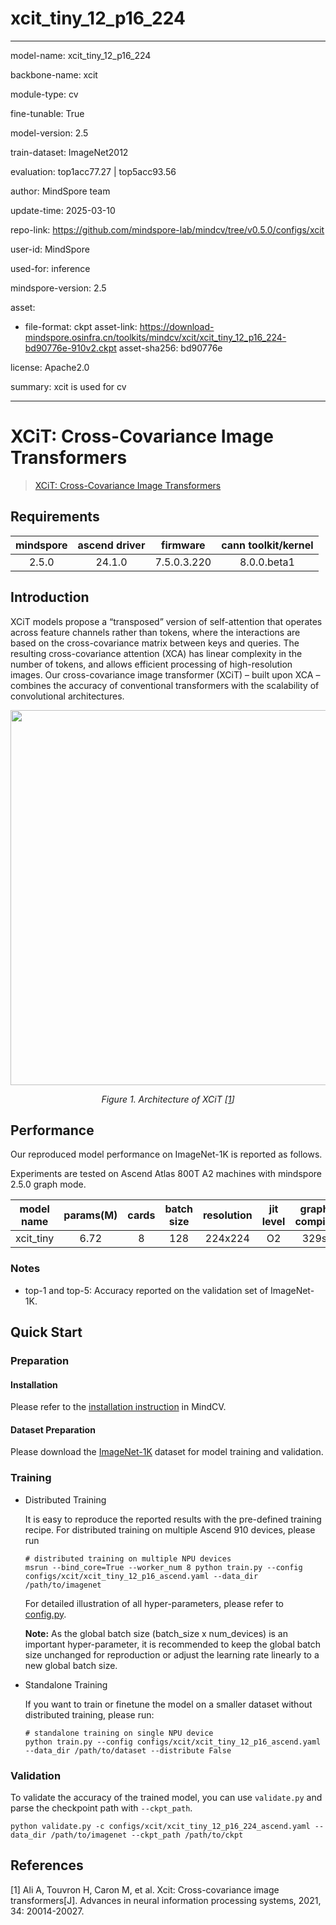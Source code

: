 # xcit_tiny_12_p16_224

---

model-name: xcit_tiny_12_p16_224

backbone-name: xcit

module-type: cv

fine-tunable: True

model-version: 2.5

train-dataset: ImageNet2012

evaluation: top1acc77.27 | top5acc93.56

author: MindSpore team

update-time: 2025-03-10

repo-link: <https://github.com/mindspore-lab/mindcv/tree/v0.5.0/configs/xcit>

user-id: MindSpore

used-for: inference

mindspore-version: 2.5

asset:

- file-format: ckpt
  asset-link: <https://download-mindspore.osinfra.cn/toolkits/mindcv/xcit/xcit_tiny_12_p16_224-bd90776e-910v2.ckpt>
  asset-sha256: bd90776e

license: Apache2.0

summary: xcit is used for cv

---

# XCiT: Cross-Covariance Image Transformers

> [XCiT: Cross-Covariance Image Transformers](https://arxiv.org/abs/2106.09681)

## Requirements

| mindspore | ascend driver |  firmware   | cann toolkit/kernel |
| :-------: | :-----------: | :---------: | :-----------------: |
|   2.5.0   |    24.1.0     | 7.5.0.3.220 |     8.0.0.beta1     |

## Introduction

XCiT models propose a “transposed” version of self-attention that operates across feature channels rather than tokens,
where the interactions are based on the cross-covariance matrix between keys and queries. The resulting cross-covariance
attention (XCA) has linear complexity in the number of tokens, and allows efficient processing of high-resolution
images. Our cross-covariance image transformer (XCiT) – built upon XCA – combines the accuracy of conventional
transformers with the scalability of convolutional architectures.

<p align="center">
  <img src="https://user-images.githubusercontent.com/51260139/211969416-b57b3aff-49b0-4048-b970-55d9196ed63b.png" width=600 />
</p>
<p align="center">
  <em>Figure 1. Architecture of XCiT [<a href="#references">1</a>] </em>
</p>

## Performance

Our reproduced model performance on ImageNet-1K is reported as follows.

Experiments are tested on Ascend Atlas 800T A2 machines with mindspore 2.5.0 graph mode.

| model name | params(M) | cards |  batch size  |  resolution  |  jit level  |  graph compile  |  ms/step  |   img/s   |  acc@top1  |  acc@top5  |                                               recipe                                               |                                                  weight                                                   |
|:----------:|:---------:|:-----:|:------------:|:------------:|:-----------:|:---------------:|:---------:|:---------:|:----------:|:----------:|:--------------------------------------------------------------------------------------------------:|:---------------------------------------------------------------------------------------------------------:|
| xcit_tiny  |   6.72    |   8   | 128        | 224x224    | O2        | 329s          | 233.86  | 4378.69 | 77.16    | 93.57    | [yaml](https://github.com/mindspore-lab/mindcv/blob/main/configs/xcit/xcit_tiny_12_p16_224_ascend.yaml)           | [weights](https://download-mindspore.osinfra.cn/toolkits/mindcv/xcit/xcit_tiny_12_p16_224-bd90776e-910v2.ckpt)           |

### Notes

- top-1 and top-5: Accuracy reported on the validation set of ImageNet-1K.

## Quick Start

### Preparation

#### Installation

Please refer to the [installation instruction](https://mindspore-lab.github.io/mindcv/installation/) in MindCV.

#### Dataset Preparation

Please download the [ImageNet-1K](https://www.image-net.org/challenges/LSVRC/2012/index.php) dataset for model training
and validation.

### Training

- Distributed Training

  It is easy to reproduce the reported results with the pre-defined training recipe. For distributed training on multiple
  Ascend 910 devices, please run

  ```shell
  # distributed training on multiple NPU devices
  msrun --bind_core=True --worker_num 8 python train.py --config configs/xcit/xcit_tiny_12_p16_ascend.yaml --data_dir /path/to/imagenet
  ```

  For detailed illustration of all hyper-parameters, please refer
  to [config.py](https://github.com/mindspore-lab/mindcv/blob/main/config.py).

  **Note:** As the global batch size (batch_size x num_devices) is an important hyper-parameter, it is recommended to
  keep the global batch size unchanged for reproduction or adjust the learning rate linearly to a new global batch size.

- Standalone Training

  If you want to train or finetune the model on a smaller dataset without distributed training, please run:

  ```shell
  # standalone training on single NPU device
  python train.py --config configs/xcit/xcit_tiny_12_p16_ascend.yaml --data_dir /path/to/dataset --distribute False
  ```

### Validation

To validate the accuracy of the trained model, you can use `validate.py` and parse the checkpoint path
with `--ckpt_path`.

```shell
python validate.py -c configs/xcit/xcit_tiny_12_p16_224_ascend.yaml --data_dir /path/to/imagenet --ckpt_path /path/to/ckpt
```

## References

<!--- Guideline: Citation format should follow GB/T 7714. -->

[1] Ali A, Touvron H, Caron M, et al. Xcit: Cross-covariance image transformers[J]. Advances in neural information
processing systems, 2021, 34: 20014-20027.

